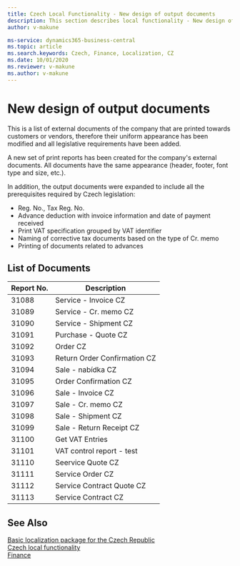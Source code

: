 ```yaml
---
title: Czech Local Functionality - New design of output documents 
description: This section describes local functionality - New design of output documents.
author: v-makune

ms-service: dynamics365-business-central
ms.topic: article
ms.search.keywords: Czech, Finance, Localization, CZ
ms.date: 10/01/2020
ms.reviewer: v-makune
ms.author: v-makune
---
```



# New design of output documents

This is a list of external documents of the company that are printed towards customers or vendors, therefore their uniform appearance has been modified and all legislative requirements have been added.

A new set of print reports has been created for the company's external documents.
All documents have the same appearance (header, footer, font type and size, etc.).
  
In addition, the output documents were expanded to include all the prerequisites required by Czech legislation: 

- Reg. No., Tax Reg. No.
- Advance deduction with invoice information and date of payment received
- Print VAT specification grouped by VAT identifier
- Naming of corrective tax documents based on the type of Cr. memo
- Printing of documents related to advances

## List of Documents

|Report No.|Description|
|-|-|
|31088|Service - Invoice CZ|
|31089|Service - Cr. memo CZ|
|31090|Service - Shipment CZ|
|31091|Purchase - Quote CZ|
|31092|Order CZ|
|31093|Return Order Confirmation CZ|
|31094|Sale - nabídka CZ|
|31095|Order Confirmation CZ|
|31096|Sale - Invoice CZ|
|31097|Sale - Cr. memo CZ|
|31098|Sale - Shipment CZ|
|31099|Sale - Return Receipt CZ|
|31100|Get VAT Entries|
|31101|VAT control report - test|
|31110|Seervice Quote CZ|
|31111|Service Order CZ|
|31112|Service Contract Quote CZ|
|31113|Service Contract CZ|

## See Also

[Basic localization package for the Czech Republic](ui-extensions-core-localization-pack-cz.md)  
[Czech local functionality](czech-local-functionality.md)  
[Finance](../../finance.md)  
